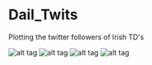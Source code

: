 # Dail_Twits
Plotting the twitter followers of Irish TD's

![alt tag](https://github.com/neal-o-r/Dail_Twits/blob/master/most_followed.png)
![alt tag](https://github.com/neal-o-r/Dail_Twits/blob/master/followers.png)
![alt tag](https://github.com/neal-o-r/Dail_Twits/blob/master/tweets.png)
![alt tag](https://github.com/neal-o-r/Dail_Twits/blob/master/boxplot.png)
